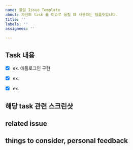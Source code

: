 ```yaml
---
name: 할일 Issue Template
about: 자신의 task 를 이슈로 올릴 때 사용하는 템플릿입니다.
title: ''
labels: ''
assignees: ''

---
```


## Task 내용
- [x] ex. 애플로그인 구현  
- [x] ex.
- [x] ex.


## 해당 task 관련 스크린샷

## related issue

## things to consider, personal feedback
